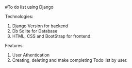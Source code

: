 #To do list using Django 

Technologies:
1. Django Version for backend 
2. Db Sqlite for Database 
3. HTML, CSS and BootStrap for frontend. 
 
Features:
1. User Athentication 
2. Creating, deleting and make completing Todo list by user.  
